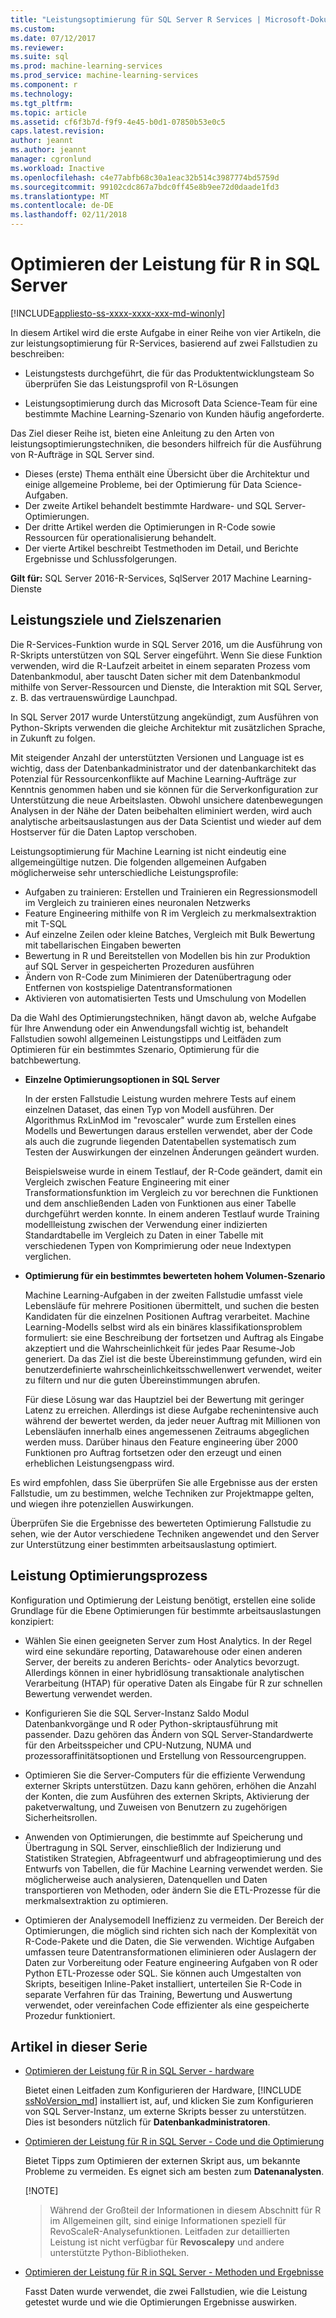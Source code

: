 ```yaml
---
title: "Leistungsoptimierung für SQL Server R Services | Microsoft-Dokumentation"
ms.custom: 
ms.date: 07/12/2017
ms.reviewer: 
ms.suite: sql
ms.prod: machine-learning-services
ms.prod_service: machine-learning-services
ms.component: r
ms.technology: 
ms.tgt_pltfrm: 
ms.topic: article
ms.assetid: cf6f3b7d-f9f9-4e45-b0d1-07850b53e0c5
caps.latest.revision: 
author: jeannt
ms.author: jeannt
manager: cgronlund
ms.workload: Inactive
ms.openlocfilehash: c4e77abfb68c30a1eac32b514c3987774bd5759d
ms.sourcegitcommit: 99102cdc867a7bdc0ff45e8b9ee72d0daade1fd3
ms.translationtype: MT
ms.contentlocale: de-DE
ms.lasthandoff: 02/11/2018
---
```

# <a name="performance-tuning-for-r-in-sql-server"></a>Optimieren der Leistung für R in SQL Server
[!INCLUDE[appliesto-ss-xxxx-xxxx-xxx-md-winonly](../../includes/appliesto-ss-xxxx-xxxx-xxx-md-winonly.md)]

In diesem Artikel wird die erste Aufgabe in einer Reihe von vier Artikeln, die zur leistungsoptimierung für R-Services, basierend auf zwei Fallstudien zu beschreiben:

- Leistungstests durchgeführt, die für das Produktentwicklungsteam So überprüfen Sie das Leistungsprofil von R-Lösungen

- Leistungsoptimierung durch das Microsoft Data Science-Team für eine bestimmte Machine Learning-Szenario von Kunden häufig angeforderte.

Das Ziel dieser Reihe ist, bieten eine Anleitung zu den Arten von leistungsoptimierungstechniken, die besonders hilfreich für die Ausführung von R-Aufträge in SQL Server sind.

+ Dieses (erste) Thema enthält eine Übersicht über die Architektur und einige allgemeine Probleme, bei der Optimierung für Data Science-Aufgaben.
+ Der zweite Artikel behandelt bestimmte Hardware- und SQL Server-Optimierungen.
+ Der dritte Artikel werden die Optimierungen in R-Code sowie Ressourcen für operationalisierung behandelt.
+ Der vierte Artikel beschreibt Testmethoden im Detail, und Berichte Ergebnisse und Schlussfolgerungen.

**Gilt für:** SQL Server 2016-R-Services, SqlServer 2017 Machine Learning-Dienste

## <a name="performance-goals-and-targeted-scenarios"></a>Leistungsziele und Zielszenarien

Die R-Services-Funktion wurde in SQL Server 2016, um die Ausführung von R-Skripts unterstützen von SQL Server eingeführt. Wenn Sie diese Funktion verwenden, wird die R-Laufzeit arbeitet in einem separaten Prozess vom Datenbankmodul, aber tauscht Daten sicher mit dem Datenbankmodul mithilfe von Server-Ressourcen und Dienste, die Interaktion mit SQL Server, z. B. das vertrauenswürdige Launchpad.

In SQL Server 2017 wurde Unterstützung angekündigt, zum Ausführen von Python-Skripts verwenden die gleiche Architektur mit zusätzlichen Sprache, in Zukunft zu folgen.

Mit steigender Anzahl der unterstützten Versionen und Language ist es wichtig, dass der Datenbankadministrator und der datenbankarchitekt das Potenzial für Ressourcenkonflikte auf Machine Learning-Aufträge zur Kenntnis genommen haben und sie können für die Serverkonfiguration zur Unterstützung die neue Arbeitslasten. Obwohl unsichere datenbewegungen Analysen in der Nähe der Daten beibehalten eliminiert werden, wird auch analytische arbeitsauslastungen aus der Data Scientist und wieder auf dem Hostserver für die Daten Laptop verschoben.

Leistungsoptimierung für Machine Learning ist nicht eindeutig eine allgemeingültige nutzen. Die folgenden allgemeinen Aufgaben möglicherweise sehr unterschiedliche Leistungsprofile:

- Aufgaben zu trainieren: Erstellen und Trainieren ein Regressionsmodell im Vergleich zu trainieren eines neuronalen Netzwerks
- Feature Engineering mithilfe von R im Vergleich zu merkmalsextraktion mit T-SQL
- Auf einzelne Zeilen oder kleine Batches, Vergleich mit Bulk Bewertung mit tabellarischen Eingaben bewerten
- Bewertung in R und Bereitstellen von Modellen bis hin zur Produktion auf SQL Server in gespeicherten Prozeduren ausführen
- Ändern von R-Code zum Minimieren der Datenübertragung oder Entfernen von kostspielige Datentransformationen
- Aktivieren von automatisierten Tests und Umschulung von Modellen

Da die Wahl des Optimierungstechniken, hängt davon ab, welche Aufgabe für Ihre Anwendung oder ein Anwendungsfall wichtig ist, behandelt Fallstudien sowohl allgemeinen Leistungstipps und Leitfäden zum Optimieren für ein bestimmtes Szenario, Optimierung für die batchbewertung.

+ **Einzelne Optimierungsoptionen in SQL Server**

    In der ersten Fallstudie Leistung wurden mehrere Tests auf einem einzelnen Dataset, das einen Typ von Modell ausführen. Der Algorithmus RxLinMod im "revoscaler" wurde zum Erstellen eines Modells und Bewertungen daraus erstellen verwendet, aber der Code als auch die zugrunde liegenden Datentabellen systematisch zum Testen der Auswirkungen der einzelnen Änderungen geändert wurden.

    Beispielsweise wurde in einem Testlauf, der R-Code geändert, damit ein Vergleich zwischen Feature Engineering mit einer Transformationsfunktion im Vergleich zu vor berechnen die Funktionen und dem anschließenden Laden von Funktionen aus einer Tabelle durchgeführt werden konnte. In einem anderen Testlauf wurde Training modellleistung zwischen der Verwendung einer indizierten Standardtabelle im Vergleich zu Daten in einer Tabelle mit verschiedenen Typen von Komprimierung oder neue Indextypen verglichen.

+ **Optimierung für ein bestimmtes bewerteten hohem Volumen-Szenario**

    Machine Learning-Aufgaben in der zweiten Fallstudie umfasst viele Lebensläufe für mehrere Positionen übermittelt, und suchen die besten Kandidaten für die einzelnen Positionen Auftrag verarbeitet. Machine Learning-Modells selbst wird als ein binäres klassifikationsproblem formuliert: sie eine Beschreibung der fortsetzen und Auftrag als Eingabe akzeptiert und die Wahrscheinlichkeit für jedes Paar Resume-Job generiert. Da das Ziel ist die beste Übereinstimmung gefunden, wird ein benutzerdefinierte wahrscheinlichkeitsschwellenwert verwendet, weiter zu filtern und nur die guten Übereinstimmungen abrufen.

    Für diese Lösung war das Hauptziel bei der Bewertung mit geringer Latenz zu erreichen. Allerdings ist diese Aufgabe rechenintensive auch während der bewertet werden, da jeder neuer Auftrag mit Millionen von Lebensläufen innerhalb eines angemessenen Zeitraums abgeglichen werden muss. Darüber hinaus den Feature engineering über 2000 Funktionen pro Auftrag fortsetzen oder den erzeugt und einen erheblichen Leistungsengpass wird.

Es wird empfohlen, dass Sie überprüfen Sie alle Ergebnisse aus der ersten Fallstudie, um zu bestimmen, welche Techniken zur Projektmappe gelten, und wiegen ihre potenziellen Auswirkungen.

Überprüfen Sie die Ergebnisse des bewerteten Optimierung Fallstudie zu sehen, wie der Autor verschiedene Techniken angewendet und den Server zur Unterstützung einer bestimmten arbeitsauslastung optimiert.

## <a name="performance-optimization-process"></a>Leistung Optimierungsprozess

Konfiguration und Optimierung der Leistung benötigt, erstellen eine solide Grundlage für die Ebene Optimierungen für bestimmte arbeitsauslastungen konzipiert:

- Wählen Sie einen geeigneten Server zum Host Analytics. In der Regel wird eine sekundäre reporting, Datawarehouse oder einen anderen Server, der bereits zu anderen Berichts- oder Analytics bevorzugt. Allerdings können in einer hybridlösung transaktionale analytischen Verarbeitung (HTAP) für operative Daten als Eingabe für R zur schnellen Bewertung verwendet werden.

- Konfigurieren Sie die SQL Server-Instanz Saldo Modul Datenbankvorgänge und R oder Python-skriptausführung mit passender. Dazu gehören das Ändern von SQL Server-Standardwerte für den Arbeitsspeicher und CPU-Nutzung, NUMA und prozessoraffinitätsoptionen und Erstellung von Ressourcengruppen.

- Optimieren Sie die Server-Computers für die effiziente Verwendung externer Skripts unterstützen. Dazu kann gehören, erhöhen die Anzahl der Konten, die zum Ausführen des externen Skripts, Aktivierung der paketverwaltung, und Zuweisen von Benutzern zu zugehörigen Sicherheitsrollen.

- Anwenden von Optimierungen, die bestimmte auf Speicherung und Übertragung in SQL Server, einschließlich der Indizierung und Statistiken Strategien, Abfrageentwurf und abfrageoptimierung und des Entwurfs von Tabellen, die für Machine Learning verwendet werden. Sie möglicherweise auch analysieren, Datenquellen und Daten transportieren von Methoden, oder ändern Sie die ETL-Prozesse für die merkmalsextraktion zu optimieren.

- Optimieren der Analysemodell Ineffizienz zu vermeiden. Der Bereich der Optimierungen, die möglich sind richten sich nach der Komplexität von R-Code-Pakete und die Daten, die Sie verwenden. Wichtige Aufgaben umfassen teure Datentransformationen eliminieren oder Auslagern der Daten zur Vorbereitung oder Feature engineering Aufgaben von R oder Python ETL-Prozesse oder SQL. Sie können auch Umgestalten von Skripts, beseitigen Inline-Paket installiert, unterteilen Sie R-Code in separate Verfahren für das Training, Bewertung und Auswertung verwendet, oder vereinfachen Code effizienter als eine gespeicherte Prozedur funktioniert.

## <a name="articles-in-this-series"></a>Artikel in dieser Serie

+ [Optimieren der Leistung für R in SQL Server - hardware](..\r\sql-server-configuration-r-services.md)

    Bietet einen Leitfaden zum Konfigurieren der Hardware, [!INCLUDE [ssNoVersion_md](..\..\includes\ssnoversion-md.md)] installiert ist, auf, und klicken Sie zum Konfigurieren von SQL Server-Instanz, um externe Skripts besser zu unterstützen. Dies ist besonders nützlich für **Datenbankadministratoren**.

+ [Optimieren der Leistung für R in SQL Server - Code und die Optimierung](..\r\r-and-data-optimization-r-services.md)

    Bietet Tipps zum Optimieren der externen Skript aus, um bekannte Probleme zu vermeiden. Es eignet sich am besten zum **Datenanalysten**.

    [!NOTE]
    > Während der Großteil der Informationen in diesem Abschnitt für R im Allgemeinen gilt, sind einige Informationen speziell für RevoScaleR-Analysefunktionen. Leitfaden zur detaillierten Leistung ist nicht verfügbar für **Revoscalepy** und andere unterstützte Python-Bibliotheken.

+ [Optimieren der Leistung für R in SQL Server - Methoden und Ergebnisse](..\r\performance-case-study-r-services.md)

    Fasst Daten wurde verwendet, die zwei Fallstudien, wie die Leistung getestet wurde und wie die Optimierungen Ergebnisse auswirken.
